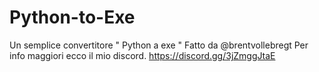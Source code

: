 # Python-to-Exe
Un semplice convertitore " Python a exe " Fatto da @brentvollebregt Per info maggiori ecco il mio discord.  https://discord.gg/3jZmggJtaE
